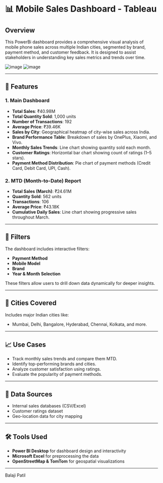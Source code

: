# 📊 Mobile Sales Dashboard - Tableau

## Overview

This PowerBi dashboard provides a comprehensive visual analysis of mobile phone sales across multiple Indian cities, segmented by brand, payment method, and customer feedback. It is designed to assist stakeholders in understanding key sales metrics and trends over time.

![image](https://github.com/user-attachments/assets/2b207b3a-768c-4e58-8ac9-d24811c979cb)
![image](https://github.com/user-attachments/assets/25c5cefa-3965-4367-a16e-19a52a620456)


---

## 🚀 Features

### 1. **Main Dashboard**
- **Total Sales**: ₹40.98M
- **Total Quantity Sold**: 1,000 units
- **Number of Transactions**: 192
- **Average Price**: ₹39.46K
- **Sales by City**: Geographical heatmap of city-wise sales across India.
- **Brand Performance Table**: Breakdown of sales by OnePlus, Xiaomi, and Vivo.
- **Monthly Sales Trends**: Line chart showing quantity sold each month.
- **Customer Ratings**: Horizontal bar chart showing count of ratings (1–5 stars).
- **Payment Method Distribution**: Pie chart of payment methods (Credit Card, Debit Card, UPI, Cash).

### 2. **MTD (Month-to-Date) Report**
- **Total Sales (March)**: ₹24.61M
- **Quantity Sold**: 562 units
- **Transactions**: 106
- **Average Price**: ₹43.18K
- **Cumulative Daily Sales**: Line chart showing progressive sales throughout March.

---

## 🔧 Filters
The dashboard includes interactive filters:
- **Payment Method**
- **Mobile Model**
- **Brand**
- **Year & Month Selection**

These filters allow users to drill down data dynamically for deeper insights.

---

## 📍 Cities Covered
Includes major Indian cities like:
- Mumbai, Delhi, Bangalore, Hyderabad, Chennai, Kolkata, and more.

---

## 📈 Use Cases
- Track monthly sales trends and compare them MTD.
- Identify top-performing brands and cities.
- Analyze customer satisfaction using ratings.
- Evaluate the popularity of payment methods.

---

## 💾 Data Sources
- Internal sales databases (CSV/Excel)
- Customer ratings dataset
- Geo-location data for city mapping

---

## 🛠️ Tools Used
- **Power BI Desktop** for dashboard design and interactivity
- **Microsoft Excel** for preprocessing the data
- **OpenStreetMap & TomTom** for geospatial visualizations

---
Balaji Patil

